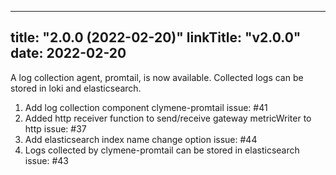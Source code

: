 
---
title: "2.0.0 (2022-02-20)"
linkTitle: "v2.0.0"
date: 2022-02-20
---
A log collection agent, promtail, is now available. Collected logs can be stored in loki and elasticsearch.  

1. Add log collection component clymene-promtail issue: #41  
2. Added http receiver function to send/receive gateway metricWriter to http issue: #37  
3. Add elasticsearch index name change option issue: #44  
4. Logs collected by clymene-promtail can be stored in elasticsearch issue: #43  
